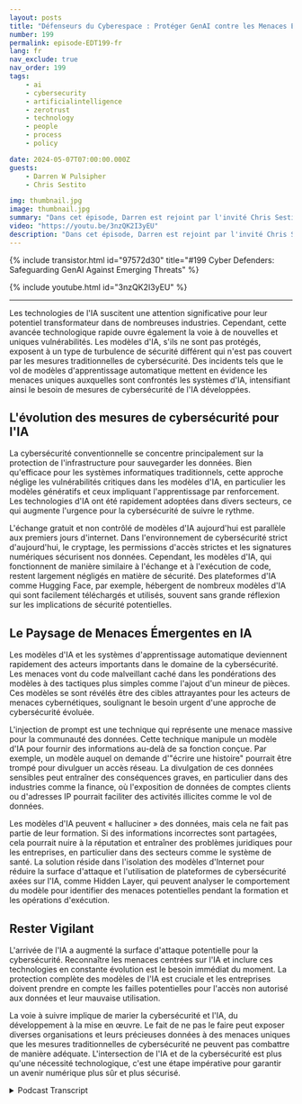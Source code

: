 ```yaml
---
layout: posts
title: "Défenseurs du Cyberespace : Protéger GenAI contre les Menaces Émergentes"
number: 199
permalink: episode-EDT199-fr
lang: fr
nav_exclude: true
nav_order: 199
tags:
    - ai
    - cybersecurity
    - artificialintelligence
    - zerotrust
    - technology
    - people
    - process
    - policy

date: 2024-05-07T07:00:00.000Z
guests:
    - Darren W Pulsipher
    - Chris Sestito

img: thumbnail.jpg
image: thumbnail.jpg
summary: "Dans cet épisode, Darren est rejoint par l'invité Chris Sestito, PDG de HiddenLayer, alors que nous découvrons les vulnérabilités menaçant notre avenir numérique et explorons des solutions innovantes pour protéger les systèmes d'IA contre l'exploitation et l'abus."
video: "https://youtu.be/3nzQK2I3yEU"
description: "Dans cet épisode, Darren est rejoint par l'invité Chris Sestito, PDG de HiddenLayer, alors que nous découvrons les vulnérabilités menaçant notre avenir numérique et explorons des solutions innovantes pour protéger les systèmes d'IA contre l'exploitation et l'abus."
---
```


<div>
{% include transistor.html id="97572d30" title="#199 Cyber Defenders: Safeguarding GenAI Against Emerging Threats" %}

{% include youtube.html id="3nzQK2I3yEU" %}
</div>

---

Les technologies de l'IA suscitent une attention significative pour leur potentiel transformateur dans de nombreuses industries. Cependant, cette avancée technologique rapide ouvre également la voie à de nouvelles et uniques vulnérabilités. Les modèles d'IA, s'ils ne sont pas protégés, exposent à un type de turbulence de sécurité différent qui n'est pas couvert par les mesures traditionnelles de cybersécurité. Des incidents tels que le vol de modèles d'apprentissage automatique mettent en évidence les menaces uniques auxquelles sont confrontés les systèmes d'IA, intensifiant ainsi le besoin de mesures de cybersécurité de l'IA développées.

## L'évolution des mesures de cybersécurité pour l'IA

La cybersécurité conventionnelle se concentre principalement sur la protection de l'infrastructure pour sauvegarder les données. Bien qu'efficace pour les systèmes informatiques traditionnels, cette approche néglige les vulnérabilités critiques dans les modèles d'IA, en particulier les modèles génératifs et ceux impliquant l'apprentissage par renforcement. Les technologies d'IA ont été rapidement adoptées dans divers secteurs, ce qui augmente l'urgence pour la cybersécurité de suivre le rythme.

L'échange gratuit et non contrôlé de modèles d'IA aujourd'hui est parallèle aux premiers jours d'internet. Dans l'environnement de cybersécurité strict d'aujourd'hui, le cryptage, les permissions d'accès strictes et les signatures numériques sécurisent nos données. Cependant, les modèles d'IA, qui fonctionnent de manière similaire à l'échange et à l'exécution de code, restent largement négligés en matière de sécurité. Des plateformes d'IA comme Hugging Face, par exemple, hébergent de nombreux modèles d'IA qui sont facilement téléchargés et utilisés, souvent sans grande réflexion sur les implications de sécurité potentielles.

## Le Paysage de Menaces Émergentes en IA

Les modèles d'IA et les systèmes d'apprentissage automatique deviennent rapidement des acteurs importants dans le domaine de la cybersécurité. Les menaces vont du code malveillant caché dans les pondérations des modèles à des tactiques plus simples comme l'ajout d'un mineur de pièces. Ces modèles se sont révélés être des cibles attrayantes pour les acteurs de menaces cybernétiques, soulignant le besoin urgent d'une approche de cybersécurité évoluée.

L'injection de prompt est une technique qui représente une menace massive pour la communauté des données. Cette technique manipule un modèle d'IA pour fournir des informations au-delà de sa fonction conçue. Par exemple, un modèle auquel on demande d'"écrire une histoire" pourrait être trompé pour divulguer un accès réseau. La divulgation de ces données sensibles peut entraîner des conséquences graves, en particulier dans des industries comme la finance, où l'exposition de données de comptes clients ou d'adresses IP pourrait faciliter des activités illicites comme le vol de données.

Les modèles d'IA peuvent « halluciner » des données, mais cela ne fait pas partie de leur formation. Si des informations incorrectes sont partagées, cela pourrait nuire à la réputation et entraîner des problèmes juridiques pour les entreprises, en particulier dans des secteurs comme le système de santé. La solution réside dans l'isolation des modèles d'Internet pour réduire la surface d'attaque et l'utilisation de plateformes de cybersécurité axées sur l'IA, comme Hidden Layer, qui peuvent analyser le comportement du modèle pour identifier des menaces potentielles pendant la formation et les opérations d'exécution.

## Rester Vigilant

L'arrivée de l'IA a augmenté la surface d'attaque potentielle pour la cybersécurité. Reconnaître les menaces centrées sur l'IA et inclure ces technologies en constante évolution est le besoin immédiat du moment. La protection complète des modèles de l'IA est cruciale et les entreprises doivent prendre en compte les failles potentielles pour l'accès non autorisé aux données et leur mauvaise utilisation.

La voie à suivre implique de marier la cybersécurité et l'IA, du développement à la mise en œuvre. Le fait de ne pas le faire peut exposer diverses organisations et leurs précieuses données à des menaces uniques que les mesures traditionnelles de cybersécurité ne peuvent pas combattre de manière adéquate. L'intersection de l'IA et de la cybersécurité est plus qu'une nécessité technologique, c'est une étape impérative pour garantir un avenir numérique plus sûr et plus sécurisé.



<details>
<summary> Podcast Transcript </summary>

<p></p>

</details>
